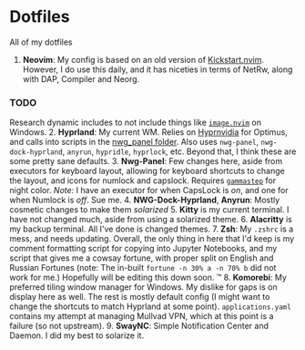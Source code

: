 # Dotfiles

All of my dotfiles

1. **Neovim**: My config is based on an old version of [Kickstart.nvim](https://github.com/nvim-lua/kickstart.nvim). However, I do use this daily, and it has niceties in terms of NetRw, along with DAP, Compiler and Neorg.

### TODO
Research dynamic includes to not include things like [`image.nvim`](https://github.com/3rd/image.nvim) on Windows.
2. **Hyprland**: My current WM. Relies on [Hyprnvidia](https://github.com/rgarber11/small_scripts/tree/master/hyprnvidia) for Optimus, and calls into scripts in the [nwg_panel folder](nwg-panel/executors/keyboard_layout.py). Also uses `nwg-panel`, `nwg-dock-hyprland`, `anyrun`, `hypridle`, `hyprlock`, etc. Beyond that, I think these are some pretty sane defaults.
3. **Nwg-Panel**: Few changes here, aside from executors for keyboard layout, allowing for keyboard shortcuts to change the layout, and icons for numlock and capslock. Requires [`gammastep`](https://gitlab.com/chinstrap/gammastep) for night color.
   _Note:_ I have an executor for when CapsLock is _on_, and one for when Numlock is _off_. Sue me.
4. **NWG-Dock-Hyprland**, **Anyrun**: Mostly cosmetic changes to make them _solarized_
5. **Kitty** is my current terminal. I have not changed much, aside from using a solarized theme.
6. **Alacritty** is my backup terminal. All I've done is changed themes.
7. **Zsh**: My `.zshrc` is a mess, and needs updating. Overall, the only thing in here that I'd keep is my comment formatting script for copying into Jupyter Notebooks, and my script that gives me a cowsay fortune, with proper split on English and Russian Fortunes (note: The in-built `fortune -n 30% a -n 70% b` did not work for me.) Hopefully will be editing this down soon. :tm:
8. **Komorebi**: My preferred tiling window manager for Windows. My dislike for gaps is on display here as well. The rest is mostly default config (I might want to change the shortcuts to match Hyprland at some point). `applications.yaml` contains my attempt at managing Mullvad VPN, which at this point is a failure (so not upstream).
9. **SwayNC**: Simple Notification Center and Daemon. I did my best to solarize it.
